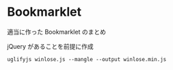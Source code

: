 # Bookmarklet

適当に作った Bookmarklet のまとめ

jQuery があることを前提に作成

```
uglifyjs winlose.js --mangle --output winlose.min.js
```
